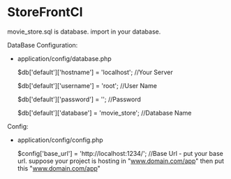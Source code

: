 StoreFrontCI
============
movie_store.sql is database.
import in your database.

DataBase Configuration: 
 - application/config/database.php

    $db['default']['hostname'] = 'localhost'; //Your Server

    $db['default']['username'] = 'root'; //User Name

    $db['default']['password'] = ''; //Password

    $db['default']['database'] = 'movie_store'; //Database Name

Config:
- application/config/config.php

    $config['base_url'] = 'http://localhost:1234/'; //Base Url  - put your base url. suppose your project is hosting in "www.domain.com/app" then put this "www.domain.com/app"



